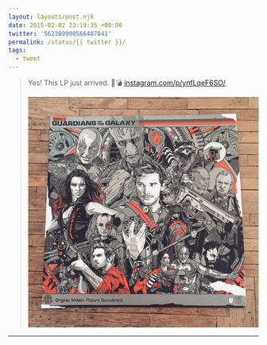 ```yaml
---
layout: layouts/post.njk
date: 2015-02-02 23:19:35 +00:00
twitter: '562389900566487041'
permalink: /status/{{ twitter }}/
tags: 
  - tweet
---
```


> Yes! This LP just arrived. 🍒💣 [instagram.com/p/ynfLqeF6SO/](http://instagram.com/p/ynfLqeF6SO/)
> 
> ![Guardians of the Galaxy soundtrack on vinyl](/img/_insta/10903340_316640665213380_1053695485_n.jpg)

---
